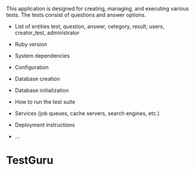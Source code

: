 This application is designed for creating, managing, and executing various tests. The tests consist of questions and answer options.

* List of entities test, question, answer, cetegory, result, users, creator_test, administrator

* Ruby version

* System dependencies

* Configuration

* Database creation

* Database initialization

* How to run the test suite

* Services (job queues, cache servers, search engines, etc.)

* Deployment instructions

* ...
# TestGuru
